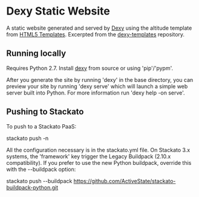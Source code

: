 Dexy Static Website
===================

A static website generated and served by [Dexy][1] using the altitude template
from [HTML5 Templates][2]. Excerpted from the [dexy-templates][3] repository. 


Running locally
---------------

Requires Python 2.7. Install [dexy][1] from source or using 'pip'/'pypm'.

After you generate the site by running 'dexy' in the base directory, you can
preview your site by running 'dexy serve' which will launch a simple web server
built into Python.  For more information run 'dexy help -on serve'.

Pushing to Stackato
-------------------

To push to a Stackato PaaS:

  stackato push -n

All the configuration necessary is in the stackato.yml file. On Stackato 3.x
systems, the 'framework' key trigger the Legacy Buildpack (2.10.x
compatibility). If you prefer to use the new Python buildpack, override this
with the --buildpack option:

  stackato push --buildpack https://github.com/ActiveState/stackato-buildpack-python.git


[1]: http://www.dexy.it/
[2]: http://html5templates.com
[3]: https://github.com/ananelson/dexy-templates

